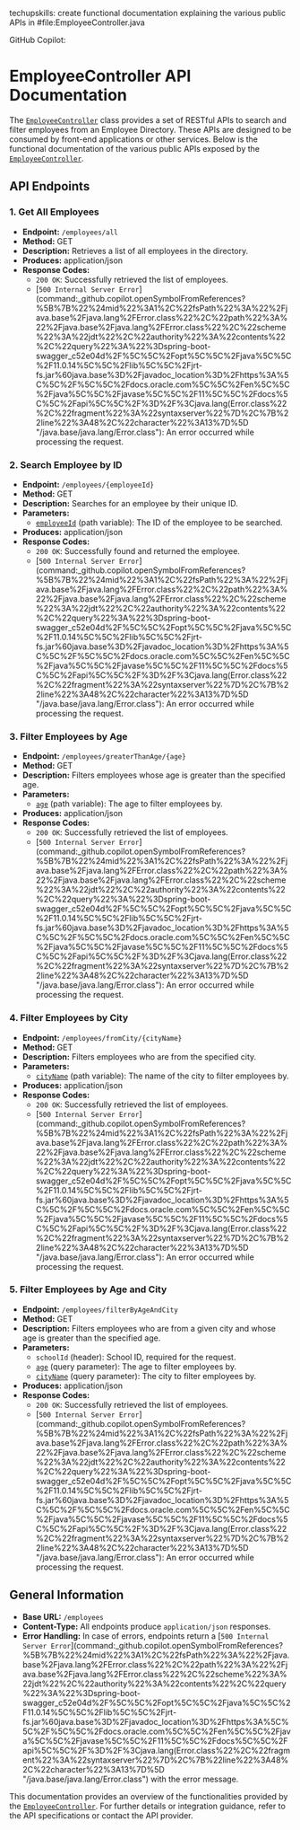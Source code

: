 techupskills: create functional documentation explaining the various public APIs in #file:EmployeeController.java 

GitHub Copilot: 

# EmployeeController API Documentation

The [`EmployeeController`](command:_github.copilot.openSymbolFromReferences?%5B%7B%22%24mid%22%3A1%2C%22path%22%3A%22%2Fworkspaces%2Fspring-boot-swagger%2Fsrc%2Fmain%2Fjava%2Fcom%2Fhendisantika%2Fspringboot%2Fswagger%2Fcontroller%2FEmployeeController.java%22%2C%22scheme%22%3A%22file%22%7D%2C%7B%22line%22%3A20%2C%22character%22%3A13%7D%5D "src/main/java/com/hendisantika/springboot/swagger/controller/EmployeeController.java") class provides a set of RESTful APIs to search and filter employees from an Employee Directory. These APIs are designed to be consumed by front-end applications or other services. Below is the functional documentation of the various public APIs exposed by the [`EmployeeController`](command:_github.copilot.openSymbolFromReferences?%5B%7B%22%24mid%22%3A1%2C%22path%22%3A%22%2Fworkspaces%2Fspring-boot-swagger%2Fsrc%2Fmain%2Fjava%2Fcom%2Fhendisantika%2Fspringboot%2Fswagger%2Fcontroller%2FEmployeeController.java%22%2C%22scheme%22%3A%22file%22%7D%2C%7B%22line%22%3A20%2C%22character%22%3A13%7D%5D "src/main/java/com/hendisantika/springboot/swagger/controller/EmployeeController.java").

## API Endpoints

### 1. Get All Employees

- **Endpoint:** `/employees/all`
- **Method:** GET
- **Description:** Retrieves a list of all employees in the directory.
- **Produces:** application/json
- **Response Codes:**
  - `200 OK`: Successfully retrieved the list of employees.
  - [`500 Internal Server Error`](command:_github.copilot.openSymbolFromReferences?%5B%7B%22%24mid%22%3A1%2C%22fsPath%22%3A%22%2Fjava.base%2Fjava.lang%2FError.class%22%2C%22path%22%3A%22%2Fjava.base%2Fjava.lang%2FError.class%22%2C%22scheme%22%3A%22jdt%22%2C%22authority%22%3A%22contents%22%2C%22query%22%3A%22%3Dspring-boot-swagger_c52e04d%2F%5C%5C%2Fopt%5C%5C%2Fjava%5C%5C%2F11.0.14%5C%5C%2Flib%5C%5C%2Fjrt-fs.jar%60java.base%3D%2Fjavadoc_location%3D%2Fhttps%3A%5C%5C%2F%5C%5C%2Fdocs.oracle.com%5C%5C%2Fen%5C%5C%2Fjava%5C%5C%2Fjavase%5C%5C%2F11%5C%5C%2Fdocs%5C%5C%2Fapi%5C%5C%2F%3D%2F%3Cjava.lang(Error.class%22%2C%22fragment%22%3A%22syntaxserver%22%7D%2C%7B%22line%22%3A48%2C%22character%22%3A13%7D%5D "/java.base/java.lang/Error.class"): An error occurred while processing the request.

### 2. Search Employee by ID

- **Endpoint:** `/employees/{employeeId}`
- **Method:** GET
- **Description:** Searches for an employee by their unique ID.
- **Parameters:**
  - [`employeeId`](command:_github.copilot.openSymbolFromReferences?%5B%7B%22%24mid%22%3A1%2C%22path%22%3A%22%2Fworkspaces%2Fspring-boot-swagger%2Fsrc%2Fmain%2Fjava%2Fcom%2Fhendisantika%2Fspringboot%2Fswagger%2Fcontroller%2FEmployeeController.java%22%2C%22scheme%22%3A%22file%22%7D%2C%7B%22line%22%3A47%2C%22character%22%3A34%7D%5D "src/main/java/com/hendisantika/springboot/swagger/controller/EmployeeController.java") (path variable): The ID of the employee to be searched.
- **Produces:** application/json
- **Response Codes:**
  - `200 OK`: Successfully found and returned the employee.
  - [`500 Internal Server Error`](command:_github.copilot.openSymbolFromReferences?%5B%7B%22%24mid%22%3A1%2C%22fsPath%22%3A%22%2Fjava.base%2Fjava.lang%2FError.class%22%2C%22path%22%3A%22%2Fjava.base%2Fjava.lang%2FError.class%22%2C%22scheme%22%3A%22jdt%22%2C%22authority%22%3A%22contents%22%2C%22query%22%3A%22%3Dspring-boot-swagger_c52e04d%2F%5C%5C%2Fopt%5C%5C%2Fjava%5C%5C%2F11.0.14%5C%5C%2Flib%5C%5C%2Fjrt-fs.jar%60java.base%3D%2Fjavadoc_location%3D%2Fhttps%3A%5C%5C%2F%5C%5C%2Fdocs.oracle.com%5C%5C%2Fen%5C%5C%2Fjava%5C%5C%2Fjavase%5C%5C%2F11%5C%5C%2Fdocs%5C%5C%2Fapi%5C%5C%2F%3D%2F%3Cjava.lang(Error.class%22%2C%22fragment%22%3A%22syntaxserver%22%7D%2C%7B%22line%22%3A48%2C%22character%22%3A13%7D%5D "/java.base/java.lang/Error.class"): An error occurred while processing the request.

### 3. Filter Employees by Age

- **Endpoint:** `/employees/greaterThanAge/{age}`
- **Method:** GET
- **Description:** Filters employees whose age is greater than the specified age.
- **Parameters:**
  - [`age`](command:_github.copilot.openSymbolFromReferences?%5B%7B%22%24mid%22%3A1%2C%22path%22%3A%22%2Fworkspaces%2Fspring-boot-swagger%2Fsrc%2Fmain%2Fjava%2Fcom%2Fhendisantika%2Fspringboot%2Fswagger%2Fcontroller%2FEmployeeController.java%22%2C%22scheme%22%3A%22file%22%7D%2C%7B%22line%22%3A65%2C%22character%22%3A59%7D%5D "src/main/java/com/hendisantika/springboot/swagger/controller/EmployeeController.java") (path variable): The age to filter employees by.
- **Produces:** application/json
- **Response Codes:**
  - `200 OK`: Successfully retrieved the list of employees.
  - [`500 Internal Server Error`](command:_github.copilot.openSymbolFromReferences?%5B%7B%22%24mid%22%3A1%2C%22fsPath%22%3A%22%2Fjava.base%2Fjava.lang%2FError.class%22%2C%22path%22%3A%22%2Fjava.base%2Fjava.lang%2FError.class%22%2C%22scheme%22%3A%22jdt%22%2C%22authority%22%3A%22contents%22%2C%22query%22%3A%22%3Dspring-boot-swagger_c52e04d%2F%5C%5C%2Fopt%5C%5C%2Fjava%5C%5C%2F11.0.14%5C%5C%2Flib%5C%5C%2Fjrt-fs.jar%60java.base%3D%2Fjavadoc_location%3D%2Fhttps%3A%5C%5C%2F%5C%5C%2Fdocs.oracle.com%5C%5C%2Fen%5C%5C%2Fjava%5C%5C%2Fjavase%5C%5C%2F11%5C%5C%2Fdocs%5C%5C%2Fapi%5C%5C%2F%3D%2F%3Cjava.lang(Error.class%22%2C%22fragment%22%3A%22syntaxserver%22%7D%2C%7B%22line%22%3A48%2C%22character%22%3A13%7D%5D "/java.base/java.lang/Error.class"): An error occurred while processing the request.

### 4. Filter Employees by City

- **Endpoint:** `/employees/fromCity/{cityName}`
- **Method:** GET
- **Description:** Filters employees who are from the specified city.
- **Parameters:**
  - [`cityName`](command:_github.copilot.openSymbolFromReferences?%5B%7B%22%24mid%22%3A1%2C%22path%22%3A%22%2Fworkspaces%2Fspring-boot-swagger%2Fsrc%2Fmain%2Fjava%2Fcom%2Fhendisantika%2Fspringboot%2Fswagger%2Fcontroller%2FEmployeeController.java%22%2C%22scheme%22%3A%22file%22%7D%2C%7B%22line%22%3A80%2C%22character%22%3A33%7D%5D "src/main/java/com/hendisantika/springboot/swagger/controller/EmployeeController.java") (path variable): The name of the city to filter employees by.
- **Produces:** application/json
- **Response Codes:**
  - `200 OK`: Successfully retrieved the list of employees.
  - [`500 Internal Server Error`](command:_github.copilot.openSymbolFromReferences?%5B%7B%22%24mid%22%3A1%2C%22fsPath%22%3A%22%2Fjava.base%2Fjava.lang%2FError.class%22%2C%22path%22%3A%22%2Fjava.base%2Fjava.lang%2FError.class%22%2C%22scheme%22%3A%22jdt%22%2C%22authority%22%3A%22contents%22%2C%22query%22%3A%22%3Dspring-boot-swagger_c52e04d%2F%5C%5C%2Fopt%5C%5C%2Fjava%5C%5C%2F11.0.14%5C%5C%2Flib%5C%5C%2Fjrt-fs.jar%60java.base%3D%2Fjavadoc_location%3D%2Fhttps%3A%5C%5C%2F%5C%5C%2Fdocs.oracle.com%5C%5C%2Fen%5C%5C%2Fjava%5C%5C%2Fjavase%5C%5C%2F11%5C%5C%2Fdocs%5C%5C%2Fapi%5C%5C%2F%3D%2F%3Cjava.lang(Error.class%22%2C%22fragment%22%3A%22syntaxserver%22%7D%2C%7B%22line%22%3A48%2C%22character%22%3A13%7D%5D "/java.base/java.lang/Error.class"): An error occurred while processing the request.

### 5. Filter Employees by Age and City

- **Endpoint:** `/employees/filterByAgeAndCity`
- **Method:** GET
- **Description:** Filters employees who are from a given city and whose age is greater than the specified age.
- **Parameters:**
  - `schoolId` (header): School ID, required for the request.
  - [`age`](command:_github.copilot.openSymbolFromReferences?%5B%7B%22%24mid%22%3A1%2C%22path%22%3A%22%2Fworkspaces%2Fspring-boot-swagger%2Fsrc%2Fmain%2Fjava%2Fcom%2Fhendisantika%2Fspringboot%2Fswagger%2Fcontroller%2FEmployeeController.java%22%2C%22scheme%22%3A%22file%22%7D%2C%7B%22line%22%3A65%2C%22character%22%3A59%7D%5D "src/main/java/com/hendisantika/springboot/swagger/controller/EmployeeController.java") (query parameter): The age to filter employees by.
  - [`cityName`](command:_github.copilot.openSymbolFromReferences?%5B%7B%22%24mid%22%3A1%2C%22path%22%3A%22%2Fworkspaces%2Fspring-boot-swagger%2Fsrc%2Fmain%2Fjava%2Fcom%2Fhendisantika%2Fspringboot%2Fswagger%2Fcontroller%2FEmployeeController.java%22%2C%22scheme%22%3A%22file%22%7D%2C%7B%22line%22%3A80%2C%22character%22%3A33%7D%5D "src/main/java/com/hendisantika/springboot/swagger/controller/EmployeeController.java") (query parameter): The city to filter employees by.
- **Produces:** application/json
- **Response Codes:**
  - `200 OK`: Successfully retrieved the list of employees.
  - [`500 Internal Server Error`](command:_github.copilot.openSymbolFromReferences?%5B%7B%22%24mid%22%3A1%2C%22fsPath%22%3A%22%2Fjava.base%2Fjava.lang%2FError.class%22%2C%22path%22%3A%22%2Fjava.base%2Fjava.lang%2FError.class%22%2C%22scheme%22%3A%22jdt%22%2C%22authority%22%3A%22contents%22%2C%22query%22%3A%22%3Dspring-boot-swagger_c52e04d%2F%5C%5C%2Fopt%5C%5C%2Fjava%5C%5C%2F11.0.14%5C%5C%2Flib%5C%5C%2Fjrt-fs.jar%60java.base%3D%2Fjavadoc_location%3D%2Fhttps%3A%5C%5C%2F%5C%5C%2Fdocs.oracle.com%5C%5C%2Fen%5C%5C%2Fjava%5C%5C%2Fjavase%5C%5C%2F11%5C%5C%2Fdocs%5C%5C%2Fapi%5C%5C%2F%3D%2F%3Cjava.lang(Error.class%22%2C%22fragment%22%3A%22syntaxserver%22%7D%2C%7B%22line%22%3A48%2C%22character%22%3A13%7D%5D "/java.base/java.lang/Error.class"): An error occurred while processing the request.

## General Information

- **Base URL:** `/employees`
- **Content-Type:** All endpoints produce `application/json` responses.
- **Error Handling:** In case of errors, endpoints return a [`500 Internal Server Error`](command:_github.copilot.openSymbolFromReferences?%5B%7B%22%24mid%22%3A1%2C%22fsPath%22%3A%22%2Fjava.base%2Fjava.lang%2FError.class%22%2C%22path%22%3A%22%2Fjava.base%2Fjava.lang%2FError.class%22%2C%22scheme%22%3A%22jdt%22%2C%22authority%22%3A%22contents%22%2C%22query%22%3A%22%3Dspring-boot-swagger_c52e04d%2F%5C%5C%2Fopt%5C%5C%2Fjava%5C%5C%2F11.0.14%5C%5C%2Flib%5C%5C%2Fjrt-fs.jar%60java.base%3D%2Fjavadoc_location%3D%2Fhttps%3A%5C%5C%2F%5C%5C%2Fdocs.oracle.com%5C%5C%2Fen%5C%5C%2Fjava%5C%5C%2Fjavase%5C%5C%2F11%5C%5C%2Fdocs%5C%5C%2Fapi%5C%5C%2F%3D%2F%3Cjava.lang(Error.class%22%2C%22fragment%22%3A%22syntaxserver%22%7D%2C%7B%22line%22%3A48%2C%22character%22%3A13%7D%5D "/java.base/java.lang/Error.class") with the error message.

This documentation provides an overview of the functionalities provided by the [`EmployeeController`](command:_github.copilot.openSymbolFromReferences?%5B%7B%22%24mid%22%3A1%2C%22path%22%3A%22%2Fworkspaces%2Fspring-boot-swagger%2Fsrc%2Fmain%2Fjava%2Fcom%2Fhendisantika%2Fspringboot%2Fswagger%2Fcontroller%2FEmployeeController.java%22%2C%22scheme%22%3A%22file%22%7D%2C%7B%22line%22%3A20%2C%22character%22%3A13%7D%5D "src/main/java/com/hendisantika/springboot/swagger/controller/EmployeeController.java"). For further details or integration guidance, refer to the API specifications or contact the API provider.

